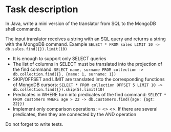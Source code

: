 # Task description
In Java, write a mini version of the translator from SQL to the MongoDB shell commands.

The input translator receives a string with an SQL query and returns a string with the MongoDB command.
Example `SELECT * FROM sales LIMIT 10 -> db.sales.find({}).limit(10)`

- It is enough to support only SELECT queries
- The list of columns in SELECT must be translated into the projection of the find command: 
`SELECT name, surname FROM collection -> db.collection.find({}, {name: 1, surname: 1})`
- SKIP/OFFSET and LIMIT are translated into the corresponding functions of MongoDB cursors:
`SELECT * FROM collection OFFSET 5 LIMIT 10 -> db.collection.find({}).skip(5).limit(10)`
- Predicates in WHERE turn into predicates of the find command:
`SELECT * FROM customers WHERE age > 22 -> db.customers.find({age: {$gt: 22}})`
- Implement only comparison operations: = <> <>. If there are several predicates, then they are connected by the AND operation

Do not forget to write tests.
